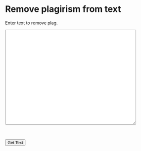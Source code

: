 <h1>Remove plagirism from text</h1>
<p>Enter text to remove plag.</p>

  <textarea id="message" rows="20" cols="50"></textarea>
  <br><br>
   <input type="button" value="Get Text" onclick="getText()" />

  <script>
  function getText() {
    var text = document.getElementById("message").value;
    alert(text);
}
  </script>
  
</body>
</html>

